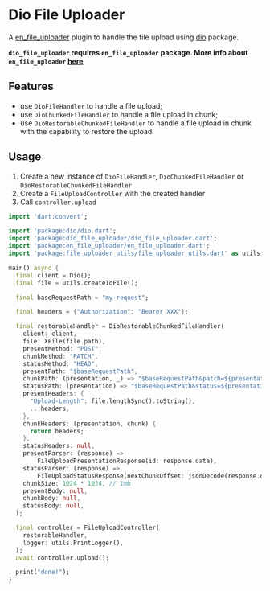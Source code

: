 # Dio File Uploader

A [en_file_uploader](https://pub.dev/packages/en_file_uploader) plugin to handle the file upload using [dio](https://pub.dev/packages/dio) package.

**`dio_file_uploader` requires `en_file_uploader` package.
More info about `en_file_uploader` [here](https://pub.dev/packages/en_file_uploader)**

## Features

- use `DioFileHandler` to handle a file upload;
- use `DioChunkedFileHandler` to handle a file upload in chunk;
- use `DioRestorableChunkedFileHandler` to handle a file upload in chunk with the capability to restore the upload.

## Usage

1. Create a new instance of `DioFileHandler`, `DioChunkedFileHandler` or `DioRestorableChunkedFileHandler`.
2. Create a `FileUploadController` with the created handler
3. Call `controller.upload`

```dart
import 'dart:convert';

import 'package:dio/dio.dart';
import 'package:dio_file_uploader/dio_file_uploader.dart';
import 'package:en_file_uploader/en_file_uploader.dart';
import 'package:file_uploader_utils/file_uploader_utils.dart' as utils;

main() async {
  final client = Dio();
  final file = utils.createIoFile();

  final baseRequestPath = "my-request";

  final headers = {"Authorization": "Bearer XXX"};

  final restorableHandler = DioRestorableChunkedFileHandler(
    client: client,
    file: XFile(file.path),
    presentMethod: "POST",
    chunkMethod: "PATCH",
    statusMethod: "HEAD",
    presentPath: "$baseRequestPath",
    chunkPath: (presentation, _) => "$baseRequestPath&patch=${presentation.id}",
    statusPath: (presentation) => "$baseRequestPath&status=${presentation.id}",
    presentHeaders: {
      "Upload-Length": file.lengthSync().toString(),
      ...headers,
    },
    chunkHeaders: (presentation, chunk) {
      return headers;
    },
    statusHeaders: null,
    presentParser: (response) =>
        FileUploadPresentationResponse(id: response.data),
    statusParser: (response) =>
        FileUploadStatusResponse(nextChunkOffset: jsonDecode(response.data)),
    chunkSize: 1024 * 1024, // 1mb
    presentBody: null,
    chunkBody: null,
    statusBody: null,
  );

  final controller = FileUploadController(
    restorableHandler,
    logger: utils.PrintLogger(),
  );
  await controller.upload();

  print("done!");
}
```
